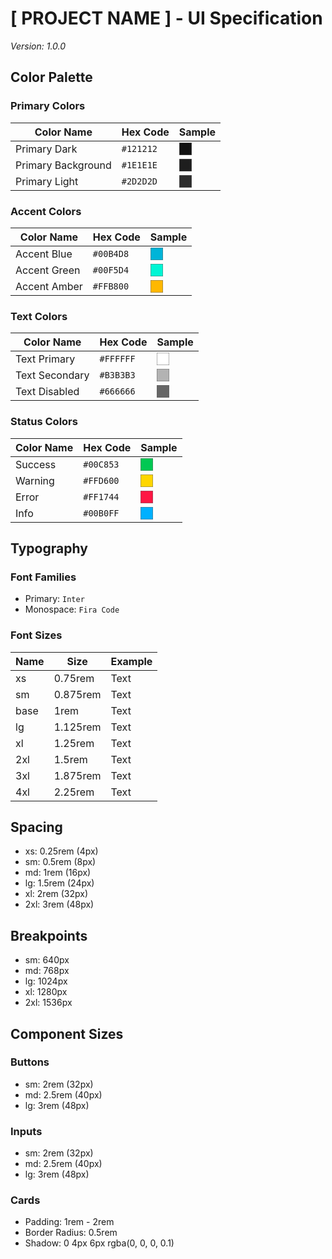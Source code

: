 # [ PROJECT NAME ] - UI Specification
*Version: 1.0.0*

## Color Palette

### Primary Colors
| Color Name | Hex Code | Sample |
|------------|----------|---------|
| Primary Dark | `#121212` | <svg width="20" height="20"><rect width="20" height="20" fill="#121212" stroke="#666"/></svg> |
| Primary Background | `#1E1E1E` | <svg width="20" height="20"><rect width="20" height="20" fill="#1E1E1E" stroke="#666"/></svg> |
| Primary Light | `#2D2D2D` | <svg width="20" height="20"><rect width="20" height="20" fill="#2D2D2D" stroke="#666"/></svg> |

### Accent Colors
| Color Name | Hex Code | Sample |
|------------|----------|---------|
| Accent Blue | `#00B4D8` | <svg width="20" height="20"><rect width="20" height="20" fill="#00B4D8" stroke="#666"/></svg> |
| Accent Green | `#00F5D4` | <svg width="20" height="20"><rect width="20" height="20" fill="#00F5D4" stroke="#666"/></svg> |
| Accent Amber | `#FFB800` | <svg width="20" height="20"><rect width="20" height="20" fill="#FFB800" stroke="#666"/></svg> |

### Text Colors
| Color Name | Hex Code | Sample |
|------------|----------|---------|
| Text Primary | `#FFFFFF` | <svg width="20" height="20"><rect width="20" height="20" fill="#FFFFFF" stroke="#666"/></svg> |
| Text Secondary | `#B3B3B3` | <svg width="20" height="20"><rect width="20" height="20" fill="#B3B3B3" stroke="#666"/></svg> |
| Text Disabled | `#666666` | <svg width="20" height="20"><rect width="20" height="20" fill="#666666" stroke="#666"/></svg> |

### Status Colors
| Color Name | Hex Code | Sample |
|------------|----------|---------|
| Success | `#00C853` | <svg width="20" height="20"><rect width="20" height="20" fill="#00C853" stroke="#666"/></svg> |
| Warning | `#FFD600` | <svg width="20" height="20"><rect width="20" height="20" fill="#FFD600" stroke="#666"/></svg> |
| Error | `#FF1744` | <svg width="20" height="20"><rect width="20" height="20" fill="#FF1744" stroke="#666"/></svg> |
| Info | `#00B0FF` | <svg width="20" height="20"><rect width="20" height="20" fill="#00B0FF" stroke="#666"/></svg> |

## Typography

### Font Families
- Primary: `Inter`
- Monospace: `Fira Code`

### Font Sizes
| Name | Size | Example |
|------|------|---------|
| xs | 0.75rem | Text |
| sm | 0.875rem | Text |
| base | 1rem | Text |
| lg | 1.125rem | Text |
| xl | 1.25rem | Text |
| 2xl | 1.5rem | Text |
| 3xl | 1.875rem | Text |
| 4xl | 2.25rem | Text |

## Spacing
- xs: 0.25rem (4px)
- sm: 0.5rem (8px)
- md: 1rem (16px)
- lg: 1.5rem (24px)
- xl: 2rem (32px)
- 2xl: 3rem (48px)

## Breakpoints
- sm: 640px
- md: 768px
- lg: 1024px
- xl: 1280px
- 2xl: 1536px

## Component Sizes

### Buttons
- sm: 2rem (32px)
- md: 2.5rem (40px)
- lg: 3rem (48px)

### Inputs
- sm: 2rem (32px)
- md: 2.5rem (40px)
- lg: 3rem (48px)

### Cards
- Padding: 1rem - 2rem
- Border Radius: 0.5rem
- Shadow: 0 4px 6px rgba(0, 0, 0, 0.1)
